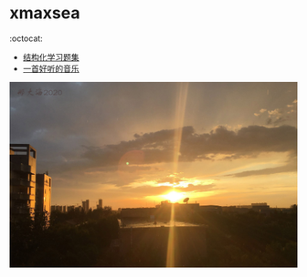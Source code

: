 #    xmaxsea



:octocat:
* [结构化学习题集](https://www.bilibili.com/video/av29005895?from=search&seid=10982941759365607406 )
* [一首好听的音乐](https://music.163.com/#/song?id=1415933854 )


![image](https://github.com/xmaxsea/maxsea.github.io/blob/master/5.jpg)
